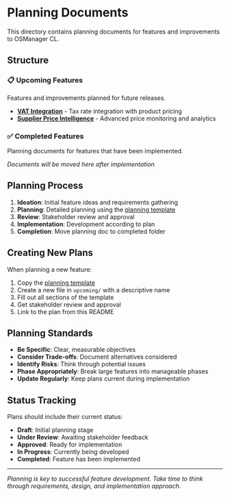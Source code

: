 # Planning Documents

This directory contains planning documents for features and improvements to OSManager CL.

## Structure

### 📋 Upcoming Features
Features and improvements planned for future releases.

- **[VAT Integration](./upcoming/vat-integration.md)** - Tax rate integration with product pricing
- **[Supplier Price Intelligence](./upcoming/supplier-price-intelligence.md)** - Advanced price monitoring and analytics

### ✅ Completed Features
Planning documents for features that have been implemented.

*Documents will be moved here after implementation*

## Planning Process

1. **Ideation**: Initial feature ideas and requirements gathering
2. **Planning**: Detailed planning using the [planning template](../docs/templates/planning-template.md)
3. **Review**: Stakeholder review and approval
4. **Implementation**: Development according to plan
5. **Completion**: Move planning doc to completed folder

## Creating New Plans

When planning a new feature:

1. Copy the [planning template](../docs/templates/planning-template.md)
2. Create a new file in `upcoming/` with a descriptive name
3. Fill out all sections of the template
4. Get stakeholder review and approval
5. Link to the plan from this README

## Planning Standards

- **Be Specific**: Clear, measurable objectives
- **Consider Trade-offs**: Document alternatives considered
- **Identify Risks**: Think through potential issues
- **Phase Appropriately**: Break large features into manageable phases
- **Update Regularly**: Keep plans current during implementation

## Status Tracking

Plans should include their current status:
- **Draft**: Initial planning stage
- **Under Review**: Awaiting stakeholder feedback
- **Approved**: Ready for implementation
- **In Progress**: Currently being developed
- **Completed**: Feature has been implemented

---

*Planning is key to successful feature development. Take time to think through requirements, design, and implementation approach.*